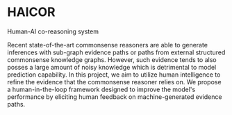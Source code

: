 # HAICOR
Human-AI co-reasoning system

Recent state-of-the-art commonsense reasoners are able to generate inferences with sub-graph evidence paths or paths from external structured commonsense knowledge graphs. However, such evidence tends to also posses a large amount of noisy knowledge which is detrimental to model prediction capability. In this project, we aim to utilize human intelligence to refine the evidence that the commonsense reasoner relies on. We propose a human-in-the-loop framework designed to improve the model's performance by eliciting human feedback on machine-generated evidence paths.
